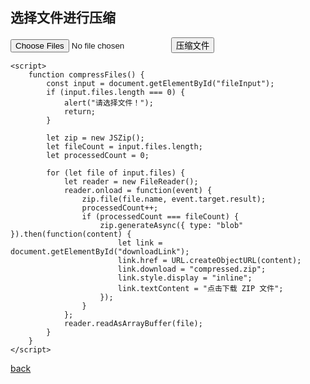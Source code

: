 <!DOCTYPE html>
<html lang="zh">
<head>
    <meta charset="UTF-8">
    <meta name="viewport" content="width=device-width, initial-scale=1.0">
    <title>在线文件压缩</title>
    <script src="https://cdnjs.cloudflare.com/ajax/libs/jszip/3.10.1/jszip.min.js"></script>
</head>
<body>
    <h2>选择文件进行压缩</h2>
    <input type="file" id="fileInput" multiple>
    <button onclick="compressFiles()">压缩文件</button>
    <a id="downloadLink" style="display: none;">下载 ZIP 文件</a>

    <script>
        function compressFiles() {
            const input = document.getElementById("fileInput");
            if (input.files.length === 0) {
                alert("请选择文件！");
                return;
            }

            let zip = new JSZip();
            let fileCount = input.files.length;
            let processedCount = 0;

            for (let file of input.files) {
                let reader = new FileReader();
                reader.onload = function(event) {
                    zip.file(file.name, event.target.result);
                    processedCount++;
                    if (processedCount === fileCount) {
                        zip.generateAsync({ type: "blob" }).then(function(content) {
                            let link = document.getElementById("downloadLink");
                            link.href = URL.createObjectURL(content);
                            link.download = "compressed.zip";
                            link.style.display = "inline";
                            link.textContent = "点击下载 ZIP 文件";
                        });
                    }
                };
                reader.readAsArrayBuffer(file);
            }
        }
    </script>
</body>
</html>

[back](./mdfile.html)
